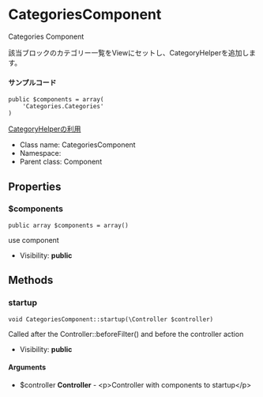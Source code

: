 CategoriesComponent
===============

Categories Component

該当ブロックのカテゴリー一覧をViewにセットし、CategoryHelperを追加します。

#### サンプルコード
```
public $components = array(
	'Categories.Categories'
)
```

[CategoryHelperの利用](https://github.com/NetCommons3/NetCommons3Docs/blob/master/phpdocMd/Categories/CategoryHelper.md#categoryhelper)


* Class name: CategoriesComponent
* Namespace: 
* Parent class: Component





Properties
----------


### $components

    public array $components = array()

use component



* Visibility: **public**


Methods
-------


### startup

    void CategoriesComponent::startup(\Controller $controller)

Called after the Controller::beforeFilter() and before the controller action



* Visibility: **public**


#### Arguments
* $controller **Controller** - &lt;p&gt;Controller with components to startup&lt;/p&gt;


